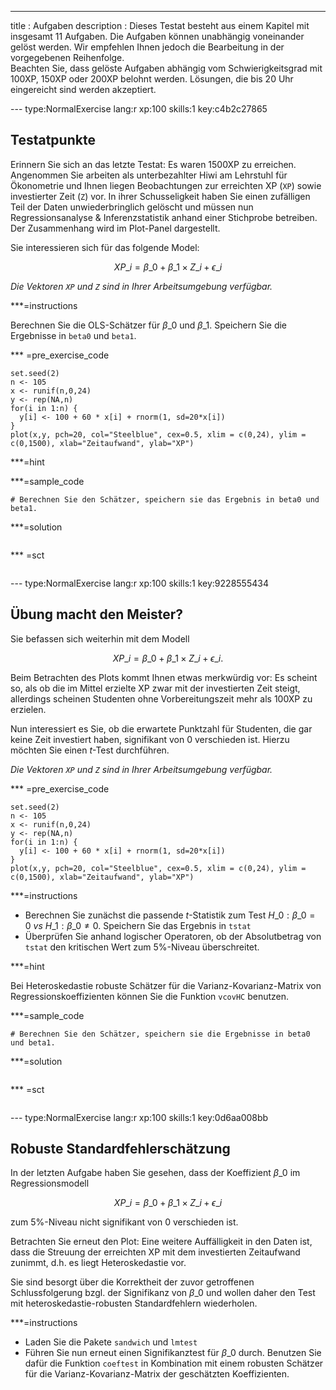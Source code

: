 ---
  title       : Aufgaben
description : Dieses Testat besteht aus einem Kapitel mit insgesamt 11 Aufgaben. Die Aufgaben können unabhängig voneinander gelöst werden. Wir empfehlen Ihnen jedoch die Bearbeitung in der vorgegebenen Reihenfolge. <br> Beachten Sie, dass gelöste Aufgaben abhängig vom Schwierigkeitsgrad mit 100XP, 150XP oder 200XP belohnt werden. Lösungen, die bis 20 Uhr eingereicht sind werden akzeptiert.

--- type:NormalExercise lang:r xp:100 skills:1 key:c4b2c27865
## Testatpunkte

Erinnern Sie sich an das letzte Testat: Es waren 1500XP zu erreichen. Angenommen Sie arbeiten als unterbezahlter Hiwi am Lehrstuhl für Ökonometrie und Ihnen liegen Beobachtungen zur erreichten XP (`XP`) sowie investierter Zeit (`Z`) vor. In ihrer Schusseligkeit haben Sie einen zufälligen Teil der Daten unwiederbringlich gelöscht und müssen nun Regressionsanalyse & Inferenzstatistik anhand einer Stichprobe betreiben. Der Zusammenhang wird im Plot-Panel dargestellt.

Sie interessieren sich für das folgende Model:

$$ XP\_i = \beta\_0 + \beta\_1 \times Z\_i +  \epsilon\_i  $$

*Die Vektoren `XP` und `Z` sind in Ihrer Arbeitsumgebung verfügbar.*

***=instructions

Berechnen Sie die OLS-Schätzer für $\beta\_0$ und $\beta\_1$. Speichern Sie die Ergebnisse in `beta0` und `beta1`.

*** =pre_exercise_code
```{r}
set.seed(2)
n <- 105
x <- runif(n,0,24)
y <- rep(NA,n)
for(i in 1:n) {
  y[i] <- 100 + 60 * x[i] + rnorm(1, sd=20*x[i])
}
plot(x,y, pch=20, col="Steelblue", cex=0.5, xlim = c(0,24), ylim = c(0,1500), xlab="Zeitaufwand", ylab="XP")
```

***=hint


***=sample_code
```{r}
# Berechnen Sie den Schätzer, speichern sie das Ergebnis in beta0 und beta1.

```

***=solution
```{r}
```

*** =sct
```{r}
```

--- type:NormalExercise lang:r xp:100 skills:1 key:9228555434
## Übung macht den Meister? 

Sie befassen sich weiterhin mit dem Modell

$$ XP\_i = \beta\_0 + \beta\_1 \times Z\_i +  \epsilon\_i. $$

Beim Betrachten des Plots kommt Ihnen etwas merkwürdig vor: Es scheint so, als ob die im Mittel erzielte XP zwar mit der investierten Zeit steigt, allerdings scheinen Studenten ohne Vorbereitungszeit mehr als 100XP zu erzielen.

Nun interessiert es Sie, ob die erwartete Punktzahl für Studenten, die gar keine Zeit investiert haben, signifikant von 0 verschieden ist. Hierzu möchten Sie einen $t$-Test durchführen.

*Die Vektoren `XP` und `Z` sind in Ihrer Arbeitsumgebung verfügbar.*

*** =pre_exercise_code
```{r}
set.seed(2)
n <- 105
x <- runif(n,0,24)
y <- rep(NA,n)
for(i in 1:n) {
  y[i] <- 100 + 60 * x[i] + rnorm(1, sd=20*x[i])
}
plot(x,y, pch=20, col="Steelblue", cex=0.5, xlim = c(0,24), ylim = c(0,1500), xlab="Zeitaufwand", ylab="XP")
```

***=instructions

- Berechnen Sie zunächst die passende $t$-Statistik zum Test $H\_0: \beta\_0=0 \ vs \ H\_1: \beta\_0\neq 0$. Speichern Sie das Ergebnis in `tstat`
- Überprüfen Sie anhand logischer Operatoren, ob der Absolutbetrag von `tstat` den kritischen Wert zum $5\%$-Niveau überschreitet. 

***=hint

Bei Heteroskedastie robuste Schätzer für die Varianz-Kovarianz-Matrix von Regressionskoeffizienten können Sie die Funktion `vcovHC` benutzen.

***=sample_code
```{r}
# Berechnen Sie den Schätzer, speichern sie die Ergebnisse in beta0 und beta1.

```

***=solution
```{r}
```

*** =sct
```{r}
```

--- type:NormalExercise lang:r xp:100 skills:1 key:0d6aa008bb
## Robuste Standardfehlerschätzung

In der letzten Aufgabe haben Sie gesehen, dass der Koeffizient $\beta\_0$ im Regressionsmodell

$$ XP\_i = \beta\_0 + \beta\_1 \times Z\_i +  \epsilon\_i $$

zum $5\%$-Niveau nicht signifikant von $0$ verschieden ist.

Betrachten Sie erneut den Plot: Eine weitere Auffälligkeit in den Daten ist, dass die Streuung der erreichten XP mit dem investierten Zeitaufwand zunimmt, d.h. es liegt Heteroskedastie vor.

Sie sind besorgt über die Korrektheit der zuvor getroffenen Schlussfolgerung bzgl. der Signifikanz von $\beta\_0$ und wollen daher den Test mit heteroskedastie-robusten Standardfehlern wiederholen.

***=instructions

- Laden Sie die Pakete `sandwich` und `lmtest`
- Führen Sie nun erneut einen Signifikanztest für $\beta\_0$ durch. Benutzen Sie dafür die Funktion `coeftest` in Kombination mit einem robusten Schätzer für die Varianz-Kovarianz-Matrix der geschätzten Koeffizienten. 


